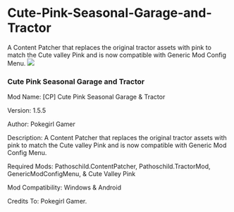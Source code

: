 # Cute-Pink-Seasonal-Garage-and-Tractor
A Content Patcher that replaces the original tractor assets with pink to match the Cute valley Pink and is now compatible with Generic Mod Config Menu.
![](https://staticdelivery.nexusmods.com/mods/1303/images/16042/16042-1680010699-1630559833.png)

### Cute Pink Seasonal Garage and Tractor

Mod Name: [CP] Cute Pink Seasonal Garage & Tractor

Version: 1.5.5

Author: Pokegirl Gamer

Description: A Content Patcher that replaces the original tractor assets with pink to match the Cute valley Pink and is now compatible with Generic Mod Config Menu.

Required Mods: Pathoschild.ContentPatcher, Pathoschild.TractorMod, GenericModConfigMenu, & Cute Valley Pink

Mod Compatibility: Windows & Android

Credits To: Pokegirl Gamer.
